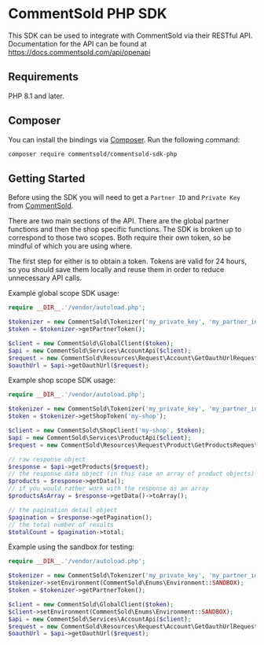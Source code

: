 # CommentSold PHP SDK

This SDK can be used to integrate with CommentSold via their RESTful API. Documentation
for the API can be found at https://docs.commentsold.com/api/openapi

## Requirements
PHP 8.1 and later.

## Composer
You can install the bindings via [Composer](http://getcomposer.org/). Run the following command:

```bash
composer require commentsold/commentsold-sdk-php
```

## Getting Started

Before using the SDK you will need to get a `Partner ID` and `Private Key` from [CommentSold](https://commentsold.com).

There are two main sections of the API. There are the global partner functions and then the shop specific functions.
The SDK is broken up to correspond to those two scopes. Both require their own token, so be mindful of which you are using where.

The first step for either is to obtain a token. Tokens are valid for 24 hours, so you should save them locally and reuse them in order to reduce unnecessary API calls.

Example global scope SDK usage:

```php
require __DIR__.'/vendor/autoload.php';

$tokenizer = new CommentSold\Tokenizer('my_private_key', 'my_partner_id');
$token = $tokenizer->getPartnerToken();

$client = new CommentSold\GlobalClient($token);
$api = new CommentSold\Services\AccountApi($client);
$request = new CommentSold\Resources\Request\Account\GetOauthUrlRequest(['all'], 'https://my-return-url.com/oauth');
$oauthUrl = $api->getOauthUrl($request);
```

Example shop scope SDK usage:

```php
require __DIR__.'/vendor/autoload.php';

$tokenizer = new CommentSold\Tokenizer('my_private_key', 'my_partner_id');
$token = $tokenizer->getShopToken('my-shop');

$client = new CommentSold\ShopClient('my-shop', $token);
$api = new CommentSold\Services\ProductApi($client);
$request = new CommentSold\Resources\Request\Product\GetProductsRequest();

// raw response object
$response = $api->getProducts($request);
// the response data object (in this case an array of product objects)
$products = $response->getData();
// if you would rather work with the response as an array
$productsAsArray = $response->getData()->toArray();

// the pagination detail object
$pagination = $response->getPagination();
// the total number of results
$totalCount = $pagination->total;

```

Example using the sandbox for testing:

```php
require __DIR__.'/vendor/autoload.php';

$tokenizer = new CommentSold\Tokenizer('my_private_key', 'my_partner_id');
$tokenizer->setEnvironment(CommentSold\Enums\Environment::SANDBOX);
$token = $tokenizer->getPartnerToken();

$client = new CommentSold\GlobalClient($token);
$client->setEnvironment(CommentSold\Enums\Environment::SANDBOX);
$api = new CommentSold\Services\AccountApi($client);
$request = new CommentSold\Resources\Request\Account\GetOauthUrlRequest(['all'], 'https://my-return-url.com/oauth');
$oauthUrl = $api->getOauthUrl($request);
```